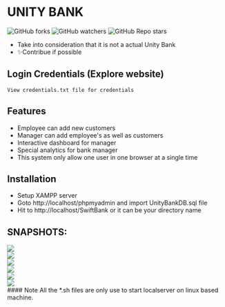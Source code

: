 # UNITY BANK

![GitHub forks](https://img.shields.io/github/forks/viveknimbolkar/SwiftBank?style=social) ![GitHub watchers](https://img.shields.io/github/watchers/viveknimbolkar/SwiftBank?style=social) ![GitHub Repo stars](https://img.shields.io/github/stars/viveknimbolkar/SwiftBank?style=plastic)


- Take into consideration that it is not a actual Unity Bank 
- ✨Contribue if possible

## Login Credentials (Explore website)
    View credentials.txt file for credentials

## Features

- Employee can add new customers
- Manager can add employee's as well as customers
- Interactive dashboard for manager
- Special analytics for bank manager
- This system only allow one user in one browser at a single time


## Installation

- Setup XAMPP server
- Goto http://localhost/phpmyadmin and import UnityBankDB.sql file
- Hit to http://localhost/SwiftBank or it can be your directory name

## SNAPSHOTS: 
<img src="https://github.com/Vaidehii28/Twitter_sentiment_analysis/blob/main/images/1.jpg">
<br>
<img src="https://github.com/Vaidehii28/Twitter_sentiment_analysis/blob/main/images/2.jpg">
<br>
<img src="https://github.com/Vaidehii28/Twitter_sentiment_analysis/blob/main/images/3.jpg">
<br>
<img src="https://github.com/Vaidehii28/Twitter_sentiment_analysis/blob/main/images/4.jpg">
<br>
<img src="https://github.com/Vaidehii28/Twitter_sentiment_analysis/blob/main/images/5.jpg">
<br>
<img src="https://github.com/Vaidehii28/Twitter_sentiment_analysis/blob/main/images/6.jpg">
<br>
#### Note
All the *.sh files are only use to start localserver on linux based machine.
